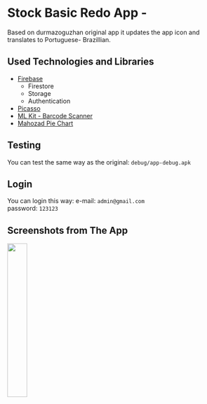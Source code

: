 # Stock Basic Redo App - 

Based on durmazoguzhan original app it updates the app icon and translates to Portuguese- Brazillian.

## Used Technologies and Libraries
- [Firebase](https://console.firebase.google.com/)
  + Firestore
  + Storage
  + Authentication
- [Picasso](https://github.com/square/picasso)
- [ML Kit - Barcode Scanner](https://developers.google.com/ml-kit/vision/barcode-scanning/android)
- [Mahozad Pie Chart](https://github.com/mahozad/android-pie-chart)

## Testing
You can test the same way as the original: `debug/app-debug.apk`

## Login
You can login this way:
e-mail: `admin@gmail.com`<br>
password: `123123`<br>


## Screenshots from The App
<img src="https://github.com/user-attachments/assets/ce40f690-0bd6-4dc7-b013-e28ad82df065.png
" width="30%"/>

